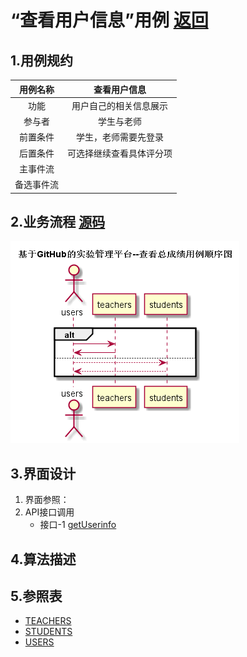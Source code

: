 # “查看用户信息”用例 [返回](../README.md)

## 1.用例规约

|用例名称|查看用户信息|
|:---:|:--:|
|功能|用户自己的相关信息展示|
|参与者|学生与老师|
|前置条件|学生，老师需要先登录|
|后置条件|可选择继续查看具体评分项|
|主事件流||
|备选事件流||
## 2.业务流程 [源码](../src/findUserinfo.puml)

![](../findUserinfo.png)

## 3.界面设计
1. 界面参照：
2. API接口调用 
    * 接口-1 [getUserinfo](../接口/getUserinfo.md)


## 4.算法描述


## 5.参照表
* [TEACHERS](../数据库文件设计.md)
* [STUDENTS](../数据库文件设计.md)
* [USERS](../数据库文件设计.md)
